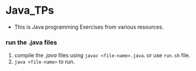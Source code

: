 # Java_TPs

* This is Java programming Exercises from various resources.

### run the .java files

1. compile the _.java_ files using `javac <file-name>.java`. or use `run.sh` file.
2. `java <file-name>` to run. 

